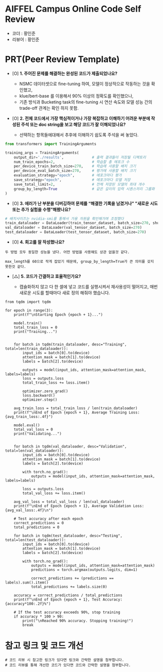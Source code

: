 # AIFFEL Campus Online Code Self Review 
- 코더 : 황인준
- 리뷰어 : 황인준


# PRT(Peer Review Template)
- [O]  **1. 주어진 문제를 해결하는 완성된 코드가 제출되었나요?**
    - NSMC 데이터셋으로 fine-tuning 하여, 모델이 정상적으로 작동하는 것을 확인했고,
    - klue/bert-base 를 이용해서 90% 이상의 정확도를 확인했으나,
    - 기존 방식과 Bucketing task의 fine-tuning 시 연산 속도와 모델 성능 간의 trade-off 관계는 확인 하지 못함.
    
- [O]  **2. 전체 코드에서 가장 핵심적이거나 가장 복잡하고 이해하기 어려운 부분에 작성된 
  주석 또는 doc string을 보고 해당 코드가 잘 이해되었나요?**
  - 선택하는 항목들에대해서 추후에 이해하기 쉽도록 주석을 써 놓았다.
```python
from transformers import TrainingArguments

training_args = TrainingArguments(
    output_dir='./results',             # 출력 결과들이 저장될 디렉토리
    num_train_epochs=2,                 # 학습할 총 에포크 수
    per_device_train_batch_size=270,    # 학습에 사용할 배치 크기
    per_device_eval_batch_size=270,     # 평가에 사용할 배치 크기
    evaluation_strategy="epoch",        # 에포크마다 평가
    save_strategy="epoch",              # 에포크마다 모델 저장
    save_total_limit=2,                 # 전체 저장된 모델의 최대 개수
    group_by_length=True                # 같은 길이의 입력 시퀀스끼리 그룹화
)
```
  
- [O]  **3. 에러가 난 부분을 디버깅하여 문제를 “해결한 기록을 남겼거나” 
  ”새로운 시도 또는 추가 실험을 수행”해봤나요?**
  
```python
# 배치사이즈는 nvidia-smi를 통해서 가용 자원을 확인해가며 조정했다
train_dataloader = DataLoader(train_tensor_dataset, batch_size=270, shuffle=True)
val_dataloader = DataLoader(val_tensor_dataset, batch_size=270)
test_dataloader = DataLoader(test_tensor_dataset, batch_size=270)
```
  
- [O]  **4. 회고를 잘 작성했나요?**
```
두 방법 모두 동일한 성능을 냈다. 어떤 방법을 사용해도 상관 없을것 같다.

max_length를 60으로 작게 잡았기 때문에, group_by_length=True가 큰 의미를 갖지 못한것 같다.
```
    
- [△]  **5. 코드가 간결하고 효율적인가요?**

  - 캡슐화하지 않고 다 한 셀에 넣고 코드를 실행시켜서 재사용성이 떨어지고, 매번 새로운 시도를 할때마다 새로 정의 해줘야 했습니다.
```
from tqdm import tqdm

for epoch in range(3):
    print(f"\nStarting Epoch {epoch + 1}...")
    
    model.train()
    total_train_loss = 0
    print("Training...")
    

    for batch in tqdm(train_dataloader, desc="Training", total=len(train_dataloader)):
        input_ids = batch[0].to(device)
        attention_mask = batch[1].to(device)
        labels = batch[2].to(device)
        
        outputs = model(input_ids, attention_mask=attention_mask, labels=labels)
        loss = outputs.loss
        total_train_loss += loss.item()
        
        optimizer.zero_grad()
        loss.backward()
        optimizer.step()
    
    avg_train_loss = total_train_loss / len(train_dataloader)
    print(f"\nEnd of Epoch {epoch + 1}, Average Training Loss: {avg_train_loss:.4f}")
    
    model.eval()
    total_val_loss = 0
    print("Validating...")
    

    for batch in tqdm(val_dataloader, desc="Validation", total=len(val_dataloader)):
        input_ids = batch[0].to(device)
        attention_mask = batch[1].to(device)
        labels = batch[2].to(device)
        
        with torch.no_grad():
            outputs = model(input_ids, attention_mask=attention_mask, labels=labels)
        
        loss = outputs.loss
        total_val_loss += loss.item()
    
    avg_val_loss = total_val_loss / len(val_dataloader)
    print(f"\nEnd of Epoch {epoch + 1}, Average Validation Loss: {avg_val_loss:.4f}\n")
    
    # Test accuracy after each epoch
    correct_predictions = 0
    total_predictions = 0

    for batch in tqdm(test_dataloader, desc="Testing", total=len(test_dataloader)):
        input_ids = batch[0].to(device)
        attention_mask = batch[1].to(device)
        labels = batch[2].to(device)

        with torch.no_grad():
            outputs = model(input_ids, attention_mask=attention_mask)
            predictions = torch.argmax(outputs.logits, dim=1)
        
            correct_predictions += (predictions == labels).sum().item()
            total_predictions += labels.size(0)

    accuracy = correct_predictions / total_predictions
    print(f"\nEnd of Epoch {epoch + 1}, Test Accuracy: {accuracy*100:.2f}%")
    
    # If the test accuracy exceeds 90%, stop training
    if accuracy * 100 > 90:
        print("\nReached 90% accuracy. Stopping training!")
        break
```


# 참고 링크 및 코드 개선
```
# 코드 리뷰 시 참고한 링크가 있다면 링크와 간략한 설명을 첨부합니다.
# 코드 리뷰를 통해 개선한 코드가 있다면 코드와 간략한 설명을 첨부합니다.
```
